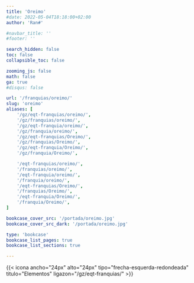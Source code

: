 ```yaml
---
title: 'Oreimo'
#date: 2022-05-04T18:18:00+02:00
author: 'Ran#'

#navbar_title: ''
#footer: ''

search_hidden: false
toc: false
collapsible_toc: false

zooming_js: false
math: false
ga: true
#disqus: false

url: '/franquias/oreimo/'
slug: 'oreimo'
aliases: [
    '/gz/eqt-franquias/oreimo/',
    '/gz/franquias/oreimo/',
    '/gz/eqt-franquia/oreimo/',
    '/gz/franquia/oreimo/',
    '/gz/eqt-franquias/Oreimo/',
    '/gz/franquias/Oreimo/',
    '/gz/eqt-franquia/Oreimo/',
    '/gz/franquia/Oreimo/',

    '/eqt-franquias/oreimo/',
    '/franquias/oreimo/',
    '/eqt-franquia/oreimo/',
    '/franquia/oreimo/',
    '/eqt-franquias/Oreimo/',
    '/franquias/Oreimo/',
    '/eqt-franquia/Oreimo/',
    '/franquia/Oreimo/',
]

bookcase_cover_src: '/portada/oreimo.jpg'
bookcase_cover_src_dark: '/portada/oreimo.jpg'

type: 'bookcase'
bookcase_list_pages: true
bookcase_list_sections: true

---
```


{{< icona ancho="24px" alto="24px" tipo="frecha-esquerda-redondeada" titulo="Elementos" ligazon="/gz/eqt-franquias/" >}}
